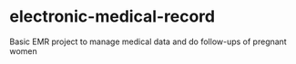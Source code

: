 # electronic-medical-record
Basic EMR project to manage medical data and do follow-ups of pregnant women
